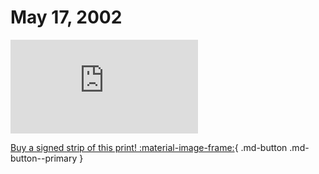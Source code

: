 # May 17, 2002

![](https://www.achewood.com/comic.php?date=05172002)

[Buy a signed strip of this print! :material-image-frame:](https://achewood-holiday-pop-up.myshopify.com/products/strip#05172002){ .md-button .md-button--primary }
